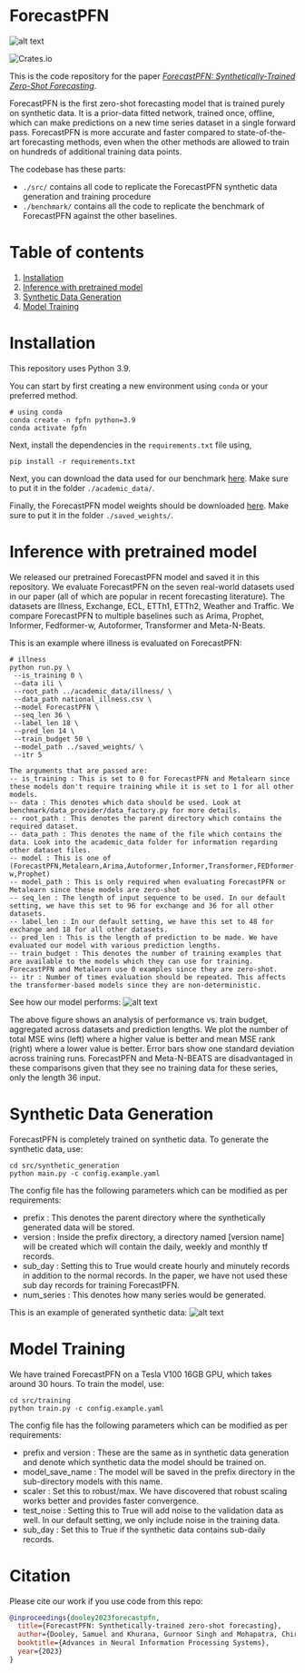 # ForecastPFN

![alt text](img/forecastpfn.png?raw=true)

![Crates.io](https://img.shields.io/crates/l/Ap?color=orange)

This is the code repository for the paper [_ForecastPFN: Synthetically-Trained Zero-Shot Forecasting_](https://arxiv.org/abs/2311.01933). 

ForecastPFN is the first zero-shot forecasting model that is trained purely on synthetic data.
It is a prior-data fitted network, trained once, offline, which can make predictions on a new time series dataset in a single forward pass.
ForecastPFN is more accurate and faster compared to state-of-the-art forecasting methods, even when the other methods are allowed to train on hundreds of additional training data points.

The codebase has these parts: 
- `./src/` contains all code to replicate the ForecastPFN synthetic data generation and training procedure
- `./benchmark/` contains all the code to replicate the benchmark of ForecastPFN against the other baselines. 

# Table of contents
1. [Installation](#installation-)
2. [Inference with pretrained model](#inference-with-pretrained-model-)
3. [Synthetic Data Generation](#synthetic-data-generation-)
4. [Model Training](#model-training-)

# Installation <a name="Installation"></a>
This repository uses Python 3.9.

You can start by first creating a new environment using `conda` or your preferred method.

```
# using conda
conda create -n fpfn python=3.9
conda activate fpfn
```

Next, install the dependencies in the `requirements.txt` file using,
```
pip install -r requirements.txt

```

Next, you can download the data used for our benchmark [here](https://drive.google.com/file/d/1-QujU6oKJ6cyFdSQ8uRA8PMdOdVaZBVL/view?usp=sharing). Make sure to put it in the folder `./academic_data/`.

Finally, the ForecastPFN model weights should be downloaded [here](https://drive.google.com/file/d/1acp5thS7I4g_6Gw40wNFGnU1Sx14z0cU/view?usp=sharing). Make sure to put it in the folder `./saved_weights/`.


# Inference with pretrained model <a name="Evaluation"></a>
We released our pretrained ForecastPFN model and saved it in this repository.
We evaluate ForecastPFN on the seven real-world datasets used in our paper (all of which are popular in recent forecasting literature). The datasets are Illness, Exchange, ECL, ETTh1, ETTh2, Weather and Traffic.
We compare ForecastPFN to multiple baselines such as Arima, Prophet, Informer, Fedformer-w, Autoformer, Transformer and Meta-N-Beats.

This is an example where illness is evaluated on ForecastPFN:
```
# illness
python run.py \
 --is_training 0 \
 --data ili \
 --root_path ../academic_data/illness/ \
 --data_path national_illness.csv \
 --model ForecastPFN \
 --seq_len 36 \
 --label_len 18 \
 --pred_len 14 \
 --train_budget 50 \
 --model_path ../saved_weights/ \
 --itr 5

The arguments that are passed are:
-- is_training : This is set to 0 for ForecastPFN and Metalearn since these models don't require training while it is set to 1 for all other models.
-- data : This denotes which data should be used. Look at benchmark/data_provider/data_factory.py for more details.
-- root_path : This denotes the parent directory which contains the required dataset.
-- data_path : This denotes the name of the file which contains the data. Look into the academic_data folder for information regarding other dataset files.
-- model : This is one of (ForecastPFN,Metalearn,Arima,Autoformer,Informer,Transformer,FEDformer-w,Prophet)
-- model_path : This is only required when evaluating ForecastPFN or Metalearn since these models are zero-shot
-- seq_len : The length of input sequence to be used. In our default setting, we have this set to 96 for exchange and 36 for all other datasets.
-- label_len : In our default setting, we have this set to 48 for exchange and 18 for all other datasets.
-- pred_len : This is the length of prediction to be made. We have evaluated our model with various prediction lengths.
-- train_budget : This denotes the number of training examples that are available to the models which they can use for training. ForecastPFN and Metalearn use 0 examples since they are zero-shot.
-- itr : Number of times evaluation should be repeated. This affects the transformer-based models since they are non-deterministic.
```

See how our model performs:
![alt text](img/fpfn_performance.png?raw=true)

The above figure shows an analysis of performance vs. train budget, aggregated across datasets and prediction lengths. We plot the number of total MSE wins (left) where a higher value is better and mean MSE rank (right) where a lower value is better. Error bars show one standard deviation across training runs. ForecastPFN and Meta-N-BEATS are disadvantaged in these comparisons given that they see no training data for these series, only the length 36 input.

# Synthetic Data Generation <a name="SyntheticDataGeneration"></a>
ForecastPFN is completely trained on synthetic data.
To generate the synthetic data, use:

```
cd src/synthetic_generation
python main.py -c config.example.yaml
```

The config file has the following parameters which can be modified as per requirements:
- prefix : This denotes the parent directory where the synthetically generated data will be stored.
- version : Inside the prefix directory, a directory named [version name] will be created which will contain the daily, weekly and monthly tf records.
- sub_day : Setting this to True would create hourly and minutely records in addition to the normal records. In the paper, we have not used these sub day records for training ForecastPFN.
- num_series : This denotes how many series would be generated.

This is an example of generated synthetic data:
![alt text](img/synthetic_data_vis.png?raw=true)

# Model Training <a name="ModelTraining"></a>
We have trained ForecastPFN on a Tesla V100 16GB GPU, which takes around 30 hours.
To train the model, use:

```
cd src/training
python train.py -c config.example.yaml
```

The config file has the following parameters which can be modified as per requirements:
- prefix and version : These are the same as in synthetic data generation and denote which synthetic data the model should be trained on.
- model_save_name : The model will be saved in the prefix directory in the sub-directory models with this name.
- scaler : Set this to robust/max. We have discovered that robust scaling works better and provides faster convergence.
- test_noise : Setting this to True will add noise to the validation data as well. In our default setting, we only include noise in the training data.
- sub_day : Set this to True if the synthetic data contains sub-daily records.


# Citation 
Please cite our work if you use code from this repo:
```bibtex
@inproceedings{dooley2023forecastpfn,
  title={ForecastPFN: Synthetically-trained zero-shot forecasting},
  author={Dooley, Samuel and Khurana, Gurnoor Singh and Mohapatra, Chirag and Naidu, Siddartha V and White, Colin},
  booktitle={Advances in Neural Information Processing Systems},
  year={2023}
}
```
